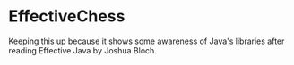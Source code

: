 # EffectiveChess
Keeping this up because it shows some awareness of Java's libraries after reading Effective Java by Joshua Bloch.
